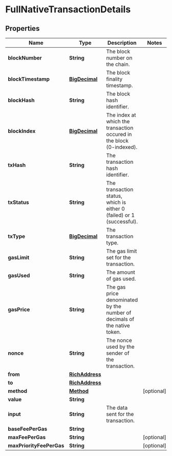 # FullNativeTransactionDetails

## Properties
Name | Type | Description | Notes
------------ | ------------- | ------------- | -------------
**blockNumber** | **String** | The block number on the chain. | 
**blockTimestamp** | [**BigDecimal**](BigDecimal.md) | The block finality timestamp. | 
**blockHash** | **String** | The block hash identifier. | 
**blockIndex** | [**BigDecimal**](BigDecimal.md) | The index at which the transaction occured in the block (0-indexed). | 
**txHash** | **String** | The transaction hash identifier. | 
**txStatus** | **String** | The transaction status, which is either 0 (failed) or 1 (successful). | 
**txType** | [**BigDecimal**](BigDecimal.md) | The transaction type. | 
**gasLimit** | **String** | The gas limit set for the transaction. | 
**gasUsed** | **String** | The amount of gas used. | 
**gasPrice** | **String** | The gas price denominated by the number of decimals of the native token. | 
**nonce** | **String** | The nonce used by the sender of the transaction. | 
**from** | [**RichAddress**](RichAddress.md) |  | 
**to** | [**RichAddress**](RichAddress.md) |  | 
**method** | [**Method**](Method.md) |  |  [optional]
**value** | **String** |  | 
**input** | **String** | The data sent for the transaction. | 
**baseFeePerGas** | **String** |  | 
**maxFeePerGas** | **String** |  |  [optional]
**maxPriorityFeePerGas** | **String** |  |  [optional]
